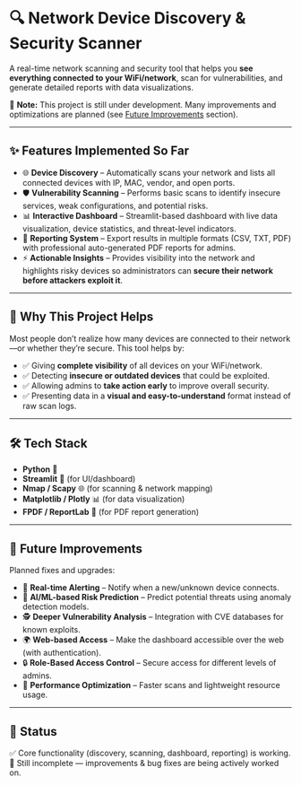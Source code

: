 # 🔍 Network Device Discovery & Security Scanner

A real-time network scanning and security tool that helps you **see everything connected to your WiFi/network**, scan for vulnerabilities, and generate detailed reports with data visualizations.

🚧 **Note:** This project is still under development. Many improvements and optimizations are planned (see [Future Improvements](#-future-improvements) section).

---

## ✨ Features Implemented So Far

* 🌐 **Device Discovery** – Automatically scans your network and lists all connected devices with IP, MAC, vendor, and open ports.
* 🛡️ **Vulnerability Scanning** – Performs basic scans to identify insecure services, weak configurations, and potential risks.
* 📊 **Interactive Dashboard** – Streamlit-based dashboard with live data visualization, device statistics, and threat-level indicators.
* 📑 **Reporting System** – Export results in multiple formats (CSV, TXT, PDF) with professional auto-generated PDF reports for admins.
* ⚡ **Actionable Insights** – Provides visibility into the network and highlights risky devices so administrators can **secure their network before attackers exploit it**.

---

## 🎯 Why This Project Helps

Most people don’t realize how many devices are connected to their network—or whether they’re secure.
This tool helps by:

* ✅ Giving **complete visibility** of all devices on your WiFi/network.
* ✅ Detecting **insecure or outdated devices** that could be exploited.
* ✅ Allowing admins to **take action early** to improve overall security.
* ✅ Presenting data in a **visual and easy-to-understand** format instead of raw scan logs.

---

## 🛠️ Tech Stack

* **Python** 🐍
* **Streamlit** 🎨 (for UI/dashboard)
* **Nmap / Scapy** 🌐 (for scanning & network mapping)
* **Matplotlib / Plotly** 📊 (for data visualization)
* **FPDF / ReportLab** 📑 (for PDF report generation)

---

## 🚧 Future Improvements

Planned fixes and upgrades:

* 🔔 **Real-time Alerting** – Notify when a new/unknown device connects.
* 🤖 **AI/ML-based Risk Prediction** – Predict potential threats using anomaly detection models.
* 🕵️ **Deeper Vulnerability Analysis** – Integration with CVE databases for known exploits.
* 🌍 **Web-based Access** – Make the dashboard accessible over the web (with authentication).
* 🔒 **Role-Based Access Control** – Secure access for different levels of admins.
* 🚀 **Performance Optimization** – Faster scans and lightweight resource usage.

---

## 📌 Status

✅ Core functionality (discovery, scanning, dashboard, reporting) is working.
🚧 Still incomplete — improvements & bug fixes are being actively worked on.

